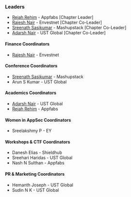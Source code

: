 ### Leaders

* [Rejah Rehim](mailto://rejah.rehim@owasp.org) - Appfabs [Chapter Leader]
* [Rajesh Nair](mailto://rajesh.nair@owasp.org) - Envestnet [Chapter Co-Leader]
* [Sreenath Sasikumar](mailto://sreenath.sasikumar@owasp.org) - Mashupstack [Chapter Co-Leader]
* [Adarsh Nair](mailto://adarsh.nair@owasp.org ) - UST Global [Chapter Co-Leader]

#### Finance Coordinators

* [Rajesh Nair](mailto://rajesh.nair@owasp.org) - Envestnet

#### Conference Coordinators

* [Sreenath Sasikumar](mailto://sreenath.sasikumar@owasp.org) - Mashupstack
* Arun S Kumar - UST Global

#### Academics Coordinators

* [Adarsh Nair](mailto://adarsh.nair@owasp.org ) - UST Global
* [Rejah Rehim](mailto://rejah.rehim@owasp.org) - Appfabs

#### Women in AppSec Coordinators

* Sreelakshmy P - EY

#### Workshops & CTF Coordinators

* Danesh Elias - Shieldhub
* Sreehari Haridas - UST Global
* Nash N Sulthan - Appfabs

#### PR & Marketing Coordinators

* Hemanth Joseph - UST Global
* Sudin N K - UST Global 
